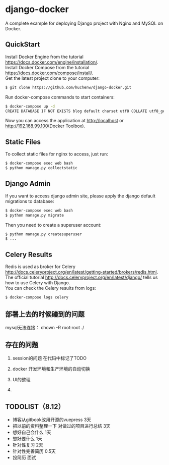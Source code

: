 # django-docker
A complete example for deploying Django project with Nginx and MySQL on Docker.
## QuickStart
Install Docker Engine from the tutorial <https://docs.docker.com/engine/installation/>.</br>
Install Docker Compose from the tutorial <https://docs.docker.com/compose/install/>.</br>
Get the latest project clone to your computer:
```bash
$ git clone https://github.com/huchenw/django-docker.git
```
Run docker-compose commands to start containers:
```bash
$ docker-compose up -d
CREATE DATABASE IF NOT EXISTS blog default charset utf8 COLLATE utf8_general_ci;
```



Now you can access the application at <http://localhost> or <http://192.168.99.100>(Docker Toolbox).</br>
## Static Files
To collect static files for nginx to access, just run:
```bash
$ docker-compose exec web bash
$ python manage.py collectstatic
```
## Django Admin
If you want to access django admin site, please apply the django default migrations to database:
```bash
$ docker-compose exec web bash
$ python manage.py migrate

```
Then you need to create a superuser account:
```bash
$ python manage.py createsuperuser
$ ...
```
## Celery Results
Redis is used as broker for Celery <http://docs.celeryproject.org/en/latest/getting-started/brokers/redis.html>.</br>
The official tutorial <http://docs.celeryproject.org/en/latest/django/> tells us how to use Celery with Django.</br>
You can check the Celery results from logs:
```bash
$ docker-compose logs celery
```

## 部署上去的时候碰到的问题
mysql无法连接： chown -R root:root ./


## 存在的问题

1. session的问题 在代码中标记了TODO

2. docker 开发环境和生产环境的自动切换

4. UI的整理

5. 

## TODOLIST（8.12）

- 博客从gitbook改用开源的vuepress 3天
- 把以前的资料整理一下 对做过的项目进行总结 3天
- 想好自己会什么 1天
- 想好要什么 1天
- 针对性复习 2天
- 针对性完善简历 0.5天
- 投简历 面试
